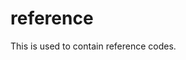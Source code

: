 reference
=========

This is used to contain reference codes.


<html xmlns="http://www.w3.org/1999/xhtml">
<head runat="server">
    <title></title>
    <style type = "text/css">
        .selected
        {
            background-color:blue;
        }
    </style>
    <script type = "text/javascript">
        function Select(obj) {
            obj.className = 'selected';
            var tbl = document.getElementById("table1")
            var firstRow = tbl.getElementsByTagName("TR")[0];
            var oldRow = tbl.rows[firstRow.getElementsByTagName("input")[0].value];
            if (oldRow != null) {
                oldRow.className = '';
            }
            firstRow.getElementsByTagName("input")[0].value = obj.rowIndex;
        }
      	  
    </script>
</head>
<body>
    <form id="form1" runat="server">
    <div>
        <table id = "table1" border="1px">
        <tr style="cursor:pointer" onclick="Select(this);">
        <td>hello1
            <input type = "hidden" value = "false" />
        </td>
	<td>hello1
            <input type = "hidden" value = "false" />
        </td>
	<td>hello1
            <input type = "hidden" value = "false" />
        </td>
        </tr>
        <tr style="cursor:pointer" onclick="Select(this);">
        <td>hello2
        </td>
	
	<td>hello1
            <input type = "hidden" value = "false" />
        </td>
	<td>hello1
            <input type = "hidden" value = "false" />
        </td>
        </tr>
        </table>
    </div>
    </form>
</body>
</html>
